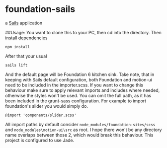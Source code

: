 # foundation-sails

a [Sails](http://sailsjs.org) application

##Usage:
You want to clone this to your PC, then cd into the directory. Then install dependencies
```
npm install
```
After that your usual
```
sails lift
```
And the default page will be Foundation 6 kitchen sink. Take note, that in keeping with Sails default configuration, both Foundation and motion-ui need to be included in the importer.scss. If you want to change this behaviour make sure to apply relevant imports and includes where needed, otherwise the styles won't be used. You can omit the full path, as it has been included in the grunt-sass configuration. For example to import foundation's slider you would simply do.
 ```
 @import 'components/slider.scss'
 ```
 All import paths by default consider `node_modules/foundation-sites/scss` and `node_modules\motion-ui\src` as root. I hope there won't be any directory name overlaps between those 2, which would break this behaviour. 
 This project is configured to use Jade.